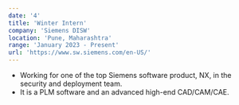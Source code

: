 ```yaml
---
date: '4'
title: 'Winter Intern'
company: 'Siemens DISW'
location: 'Pune, Maharashtra'
range: 'January 2023 - Present'
url: 'https://www.sw.siemens.com/en-US/'
---
```


- Working for one of the top Siemens software product, NX, in the
  security and deployment team.
- It is a PLM software and an advanced high-end CAD/CAM/CAE.
